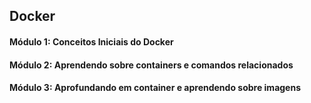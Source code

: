 ## Docker

#### Módulo 1: Conceitos Iniciais do Docker
#### Módulo 2: Aprendendo sobre containers e comandos relacionados
#### Módulo 3: Aprofundando em container e aprendendo sobre imagens
